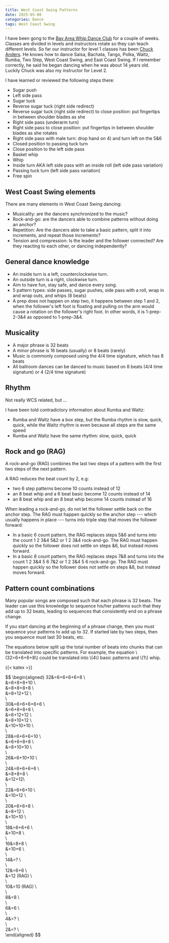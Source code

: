 ```yaml
---
title: West Coast Swing Patterns
date: 2025-05-08
categories: Dance
tags: West Coast Swing
---
```


I have been gong to the [Bay Area Whip Dance Club] for a couple of weeks. Classes are divided in levels and instructors rotate so they can teach different levels. So far our instructor for level 1 classes has been [Chuck Anders]. He knows how to dance Salsa, Bachata, Tango, Polka, Waltz, Rumba, Two Step, West Coast Swing, and East Coast Swing. If I remember correctly, he said he began dancing when he was about 14 years old. Luckily Chuck was also my instructor for Level 2.

I have learned or reviewed the following steps there:

- Sugar push
- Left side pass
- Sugar tuck
- Reverse sugar tuck (right side redirect)
- Reverse sugar tuck (right side redirect) to close position: put fingertips in between shoulder blades as she
- Right side pass (underarm turn)
- Right side pass to close position: put fingertips in between shoulder blades as she
    rotates
- Right side pass with male turn: drop hand on 4) and turn left on the 5&6
- Closed position to passing tuck turn
- Close position to the left side pass
- Basket whip
- Whip
- Inside turn AKA left side pass with an inside roll (left side pass variation)
- Passing tuck turn (left side pass variation)
- Free spin

## West Coast Swing elements

There are many elements in West Coast Swing dancing:
- Musicality: are the dancers synchronized to the music?
- Rock-and-go: are the dancers able to combine patterns without doing an anchor?
- Repetition: Are the dancers able to take a basic pattern, split it into
increments, and repeat those increments?
- Tension and compression: Is the leader and the follower connected? Are they
reacting to each other, or dancing independently?

## General dance knowledge

- An inside turn is a left, counterclockwise turn.
- An outside turn is a right, clockwise turn.
- Aim to have fun, stay safe, and dance every song.
- 5 pattern types: side passes, sugar pushes, side pass with a roll, wrap in and wrap outs, and whips (8 beats)
- A prep does not happen on step two, it happens between step 1 and 2, when the follower's left foot is floating and pulling on the arm would cause a rotation on the follower's right foot. In other words, it is 1-prep-2-3&4 as opposed to 1-prep-3&4.

## Musicality

- A major phrase is 32 beats
- A minor phrase is 16 beats (usually) or 8 beats (rarely)
- Music is commonly composed using the 4/4 time signature, which has 8 beats
- All ballroom dances can be danced to music based on 8 beats (4/4 time signature) or 4 (2/4 time signature)

## Rhythm

Not really WCS related, but ...

I have been told contradictory information about Rumba and Waltz:

- Rumba and Waltz have a box step, but the Rumba rhythm is slow, quick, quick, while the Waltz rhythm is even because all steps are the same speed
- Rumba and Waltz have the same rhythm: slow, quick, quick

## Rock and go (RAG)

A rock-and-go (RAG) combines the last two steps of a pattern with the first two steps
of the next pattern.

A RAG reduces the beat count by 2, e.g:

- two 6 step patterns become 10 counts instead of 12
- an 8 beat whip and a 6 beat basic become 12 counts instead of 14
- an 8 beat whip and an 8 beat whip become 14 counts instead of 16

When leading a rock-and-go, do not let the follower settle back on the anchor
step. The RAG must happen quickly so the anchor step --- which usually happens
in place --- turns into triple step that moves the follower forward:

- In a basic 6 count pattern, the RAG replaces steps 5&6 and turns into the count 1 2 3&4 5&2 or  1 2 3&4 rock-and-go. The RAG must happen quickly so the follower does not settle on steps &6, but instead moves forward.
- In a basic 8 count pattern, the RAG replaces steps 7&8 and turns into the count 1 2 3&4 5 6 7&2 or  1 2 3&4 5 6 rock-and-go. The RAG must happen quickly so the follower does not settle on steps &8, but instead moves forward.

## Pattern count combinations

Many popular songs are composed such that each phrase is 32 beats. The leader
can use this knowledge to sequence his/her patterns such that they add up to 32
beats, leading to sequences that consistently end on a phrase change.

If you start dancing at the beginning of a phrase change, then you must sequence
your patterns to add up to 32. If started late by two steps, then you sequence
must last 30 beats, etc.

The equations below split up the total number of beats into chunks that can be
translated into specific patterns. For example, the equation \\(32=6+6+6+8\\)
could be translated into \\(4\\) basic patterns and \\(1\\) whip.

{{< katex >}}

\$\$
\begin{aligned}
32&=6+6+6+6+8 \\\
&=6+8+8+10 \\\
&=8+8+8+8 \\\
&=8+12+12 \\\
\\\
30&=6+6+6+6+6 \\\
&=6+8+8+8 \\\
&=6+12+12 \\\
&=8+10+12 \\\
&=10+10+10 \\\
\\\
28&=6+6+6+10 \\\
&=6+6+8+8 \\\
&=8+10+10 \\\
\\\
26&=6+10+10 \\\
\\\
24&=6+6+6+6 \\\
&=8+8+8 \\\
&=12+12\\\
\\\
22&=6+6+10 \\\
&=10+12 \\\
\\\
20&=6+6+8 \\\
&=8+12 \\\
&=10+10 \\\
\\\
18&=6+6+6 \\\
&=10+8 \\\
\\\
16&=8+8 \\\
&=10+6 \\\
\\\
14&=? \\\
\\\
12&=6+6 \\\
&=12 (RAG) \\\
\\\
10&=10 (RAG) \\\
\\\
8&=8 \\\
\\\
6&=6 \\\
\\\
4&=? \\\
\\\
2&=? \\\
\end{aligned}
\$\$

[Bay Area Whip Dance Club]: https://www.bawdc.org/
[Chuck Anders]: https://www.bawdc.org/profile/chuck-anders/
